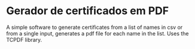 # Gerador de certificados em PDF
A simple software to generate certificates from a list of names in csv or from a single input, generates a pdf file for each name in the list. Uses the TCPDF library.
